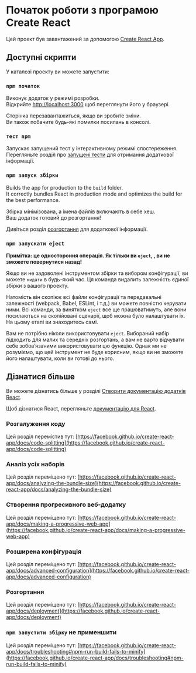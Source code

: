 # Початок роботи з програмою Create React

Цей проект був завантажений за допомогою [Create React App](https://github.com/facebook/create-react-app).

## Доступні скрипти

У каталозі проекту ви можете запустити:

### `npm початок`

Виконує додаток у режимі розробки.\
Відкрийте [http://localhost:3000](http://localhost:3000) щоб переглянути його у браузері.

Сторінка перезавантажиться, якщо ви зробите зміни.\
Ви також побачите будь-які помилки посилань в консолі.

### `тест npm`

Запускає запущений тест у інтерактивному режимі спостереження.\
Перегляньте розділ про [запущені тести](https://facebook.github.io/create-react-app/docs/running-tests) для отримання додаткової інформації.

### `npm запуск збірки`

Builds the app for production to the `build` folder.\
It correctly bundles React in production mode and optimizes the build for the best performance.

Збірка мінімізована, а імена файлів включають в себе хеш.\
Ваш додаток готовий до розгортання!

Дивіться розділ [розгортання](https://facebook.github.io/create-react-app/docs/deployment) для додаткової інформації.

### `npm запускати eject`

**Примітка: це одностороння операція. Як тільки ви `eject`, , ви не зможете повернутися назад!**

Якщо ви не задоволені інструментом збірки та вибором конфігурації, ви можете `кидати` в будь-який час. Ця команда видалить залежність єдиної збірки з вашого проекту.

Натомість він скопіює всі файли конфігурації та передавальні залежності (webpack, Babel, ESLint, і т.д.) ви можете повністю керувати ними. Всі команди, за винятком `eject` все ще працюватимуть, але вони посилаються на скопійовані сценарії, щоб можна було налаштувати їх. На цьому етапі ви знаходитесь самі.

Вам не потрібно ніколи використовувати `eject`. Вибораний набір підходить для малих та середніх розгортань, а вам не варто відчувати себе зобов’язаними використовувати цю функцію. Однак ми не розуміємо, що цей інструмент не буде корисним, якщо ви не зможете його налаштувати, коли ви готові до нього.

## Дізнатися більше

Ви можете дізнатись більше у розділі [Створити документацію додатків React](https://facebook.github.io/create-react-app/docs/getting-started).

Щоб дізнатися React, перегляньте [документацію для React](https://reactjs.org/).

### Розгалуження коду

Цей розділ перемістив тут: [https://facebook.github.io/create-react-app/docs/code-splitting](https://facebook.github.io/create-react-app/docs/code-splitting)

### Аналіз усіх наборів

Цей розділ переміщено тут: [https://facebook.github.io/create-react-app/docs/analyzing-the-bundle-size](https://facebook.github.io/create-react-app/docs/analyzing-the-bundle-size)

### Створення прогресивного веб-додатку

Цей розділ переміщено тут: [https://facebook.github.io/create-react-app/docs/making-a-progressive-web-app](https://facebook.github.io/create-react-app/docs/making-a-progressive-web-app)

### Розширена конфігурація

Цей розділ переміщено тут: [https://facebook.github.io/create-react-app/docs/advanced-configuration](https://facebook.github.io/create-react-app/docs/advanced-configuration)

### Розгортання

Цей розділ переміщено тут: [https://facebook.github.io/create-react-app/docs/deployment](https://facebook.github.io/create-react-app/docs/deployment)

### `npm запустити збірку` не применшити

Цей розділ переміщено тут: [https://facebook.github.io/create-react-app/docs/troubleshooting#npm-run-build-fails-to-minify](https://facebook.github.io/create-react-app/docs/troubleshooting#npm-run-build-fails-to-minify)
